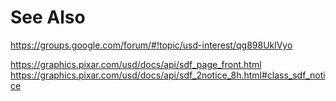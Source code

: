 # See Also
https://groups.google.com/forum/#!topic/usd-interest/qg898UklVyo

https://graphics.pixar.com/usd/docs/api/sdf_page_front.html
https://graphics.pixar.com/usd/docs/api/sdf_2notice_8h.html#class_sdf_notice

